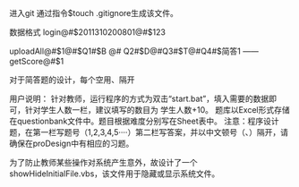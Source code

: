 进入git 通过指令$touch .gitignore生成该文件。


数据格式
login@#$2011310200801@#$123

uploadAll@#$1@#$Q1#$B @# Q2#$D@#Q3#$T@#Q4#$简答1
                     ——        
getScore@#$1


对于简答题的设计，每个空用、隔开


用户说明：
针对教师，运行程序的方式为双击“start.bat”，填入需要的数据即可，针对学生人数一栏，建议填写的数目为 学生人数+10。
题库以Excel形式存储在questionbank文件中。题目根据难度分别写在Sheet表中。
注意：程序设计题，在第一栏写题号（1,2,3,4,5····）第二栏写答案，并以中文顿号（、）隔开，请确保在proDesign中有相应的习题。

为了防止教师某些操作对系统产生意外，故设计了一个 showHideInitialFile.vbs，该文件用于隐藏或显示系统文件。